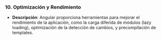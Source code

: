 ### 10. **Optimización y Rendimiento**

- **Descripción**: Angular proporciona herramientas para mejorar el rendimiento de la aplicación, como la carga diferida de módulos (lazy loading), optimización de la detección de cambios, y precompilación de templates.
